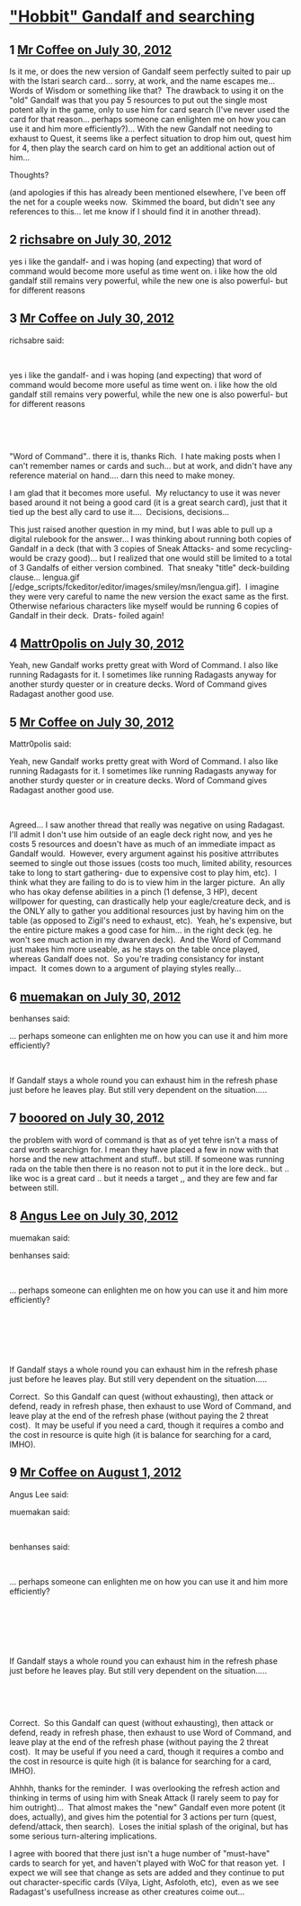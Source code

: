 # [&quot;Hobbit&quot; Gandalf and searching](https://community.fantasyflightgames.com/topic/68300-hobbit-gandalf-and-searching/)

## 1 [Mr Coffee on July 30, 2012](https://community.fantasyflightgames.com/topic/68300-hobbit-gandalf-and-searching/?do=findComment&comment=666059)

Is it me, or does the new version of Gandalf seem perfectly suited to pair up with the Istari search card… sorry, at work, and the name escapes me… Words of Wisdom or something like that?  The drawback to using it on the "old" Gandalf was that you pay 5 resources to put out the single most potent ally in the game, only to use him for card search (I've never used the card for that reason… perhaps someone can enlighten me on how you can use it and him more efficiently?)… With the new Gandalf not needing to exhaust to Quest, it seems like a perfect situation to drop him out, quest him for 4, then play the search card on him to get an additional action out of him…

Thoughts?

(and apologies if this has already been mentioned elsewhere, I've been off the net for a couple weeks now.  Skimmed the board, but didn't see any references to this… let me know if I should find it in another thread).

## 2 [richsabre on July 30, 2012](https://community.fantasyflightgames.com/topic/68300-hobbit-gandalf-and-searching/?do=findComment&comment=666070)

yes i like the gandalf- and i was hoping (and expecting) that word of command would become more useful as time went on. i like how the old gandalf still remains very powerful, while the new one is also powerful- but for different reasons

## 3 [Mr Coffee on July 30, 2012](https://community.fantasyflightgames.com/topic/68300-hobbit-gandalf-and-searching/?do=findComment&comment=666082)

richsabre said:

 

yes i like the gandalf- and i was hoping (and expecting) that word of command would become more useful as time went on. i like how the old gandalf still remains very powerful, while the new one is also powerful- but for different reasons

 

 

"Word of Command".. there it is, thanks Rich.  I hate making posts when I can't remember names or cards and such… but at work, and didn't have any reference material on hand…. darn this need to make money.

I am glad that it becomes more useful.  My reluctancy to use it was never based around it not being a good card (it is a great search card), just that it tied up the best ally card to use it….  Decisions, decisions…

This just raised another question in my mind, but I was able to pull up a digital rulebook for the answer… I was thinking about running both copies of Gandalf in a deck (that with 3 copies of Sneak Attacks- and some recycling- would be crazy good)… but I realized that one would still be limited to a total of 3 Gandalfs of either version combined.  That sneaky "title" deck-building clause… lengua.gif [/edge_scripts/fckeditor/editor/images/smiley/msn/lengua.gif].  I imagine they were very careful to name the new version the exact same as the first.  Otherwise nefarious characters like myself would be running 6 copies of Gandalf in their deck.  Drats- foiled again!

## 4 [Mattr0polis on July 30, 2012](https://community.fantasyflightgames.com/topic/68300-hobbit-gandalf-and-searching/?do=findComment&comment=666091)

Yeah, new Gandalf works pretty great with Word of Command. I also like running Radagasts for it. I sometimes like running Radagasts anyway for another sturdy quester or in creature decks. Word of Command gives Radagast another good use.

## 5 [Mr Coffee on July 30, 2012](https://community.fantasyflightgames.com/topic/68300-hobbit-gandalf-and-searching/?do=findComment&comment=666106)

Mattr0polis said:

Yeah, new Gandalf works pretty great with Word of Command. I also like running Radagasts for it. I sometimes like running Radagasts anyway for another sturdy quester or in creature decks. Word of Command gives Radagast another good use.



 

Agreed… I saw another thread that really was negative on using Radagast.  I'll admit I don't use him outside of an eagle deck right now, and yes he costs 5 resources and doesn't have as much of an immediate impact as Gandalf would.  However, every argument against his positive attrributes seemed to single out those issues (costs too much, limited ability, resources take to long to start gathering- due to expensive cost to play him, etc).  I think what they are failing to do is to view him in the larger picture.  An ally who has okay defense abilities in a pinch (1 defense, 3 HP), decent willpower for questing, can drastically help your eagle/creature deck, and is the ONLY ally to gather you additional resources just by having him on the table (as opposed to Zigil's need to exhaust, etc).  Yeah, he's expensive, but the entire picture makes a good case for him… in the right deck (eg. he won't see much action in my dwarven deck).  And the Word of Command just makes him more useable, as he stays on the table once played, whereas Gandalf does not.  So you're trading consistancy for instant impact.  It comes down to a argument of playing styles really…

## 6 [muemakan on July 30, 2012](https://community.fantasyflightgames.com/topic/68300-hobbit-gandalf-and-searching/?do=findComment&comment=666125)

benhanses said:

… perhaps someone can enlighten me on how you can use it and him more efficiently?



 

If Gandalf stays a whole round you can exhaust him in the refresh phase just before he leaves play. But still very dependent on the situation…..

## 7 [booored on July 30, 2012](https://community.fantasyflightgames.com/topic/68300-hobbit-gandalf-and-searching/?do=findComment&comment=666174)

the problem with word of command is that as of yet tehre isn't a mass of card worth searchign for. I mean they have placed a few in now with that horse and the new attachment and stuff.. but still. If someone was running rada on the table then there is no reason not to put it in the lore deck.. but .. like woc is a great card .. but it needs a target ,, and they are few and far between still.

## 8 [Angus Lee on July 30, 2012](https://community.fantasyflightgames.com/topic/68300-hobbit-gandalf-and-searching/?do=findComment&comment=666195)

muemakan said:

benhanses said:

 

… perhaps someone can enlighten me on how you can use it and him more efficiently?

 

 

 

If Gandalf stays a whole round you can exhaust him in the refresh phase just before he leaves play. But still very dependent on the situation…..



Correct.  So this Gandalf can quest (without exhausting), then attack or defend, ready in refresh phase, then exhaust to use Word of Command, and leave play at the end of the refresh phase (without paying the 2 threat cost).  It may be useful if you need a card, though it requires a combo and the cost in resource is quite high (it is balance for searching for a card, IMHO).

## 9 [Mr Coffee on August 1, 2012](https://community.fantasyflightgames.com/topic/68300-hobbit-gandalf-and-searching/?do=findComment&comment=667320)

Angus Lee said:

muemakan said:

 

benhanses said:

 

… perhaps someone can enlighten me on how you can use it and him more efficiently?

 

 

 

If Gandalf stays a whole round you can exhaust him in the refresh phase just before he leaves play. But still very dependent on the situation…..

 

 

Correct.  So this Gandalf can quest (without exhausting), then attack or defend, ready in refresh phase, then exhaust to use Word of Command, and leave play at the end of the refresh phase (without paying the 2 threat cost).  It may be useful if you need a card, though it requires a combo and the cost in resource is quite high (it is balance for searching for a card, IMHO).



Ahhhh, thanks for the reminder.  I was overlooking the refresh action and thinking in terms of using him with Sneak Attack (I rarely seem to pay for him outright)…  That almost makes the "new" Gandalf even more potent (it does, actually), and gives him the potential for 3 actions per turn (quest, defend/attack, then search).  Loses the initial splash of the original, but has some serious turn-altering implications.

I agree with boored that there just isn't a huge number of "must-have" cards to search for yet, and haven't played with WoC for that reason yet.  I expect we will see that change as sets are added and they continue to put out character-specific cards (Vilya, Light, Asfoloth, etc),  even as we see Radagast's usefullness increase as other creatures coime out…

